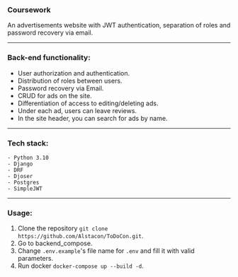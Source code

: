 ### Coursework
An advertisements website with JWT authentication, separation of roles and password recovery via email.
___

### Back-end functionality:

- User authorization and authentication.
- Distribution of roles between users.
- Password recovery via Email.
- CRUD for ads on the site.
- Differentiation of access to editing/deleting ads.
- Under each ad, users can leave reviews.
- In the site header, you can search for ads by name.
___

### Tech stack:
    - Python 3.10
    - Django
    - DRF
    - Djoser
    - Postgres
    - SimpleJWT
___
### Usage:
1) Clone the repository
`git clone https://github.com/Alstacon/ToDoCon.git`.
2) Go to backend_compose.
3) Change `.env.example`'s file name for `.env` and fill it with valid parameters.
4) Run docker `docker-compose up --build -d`.
